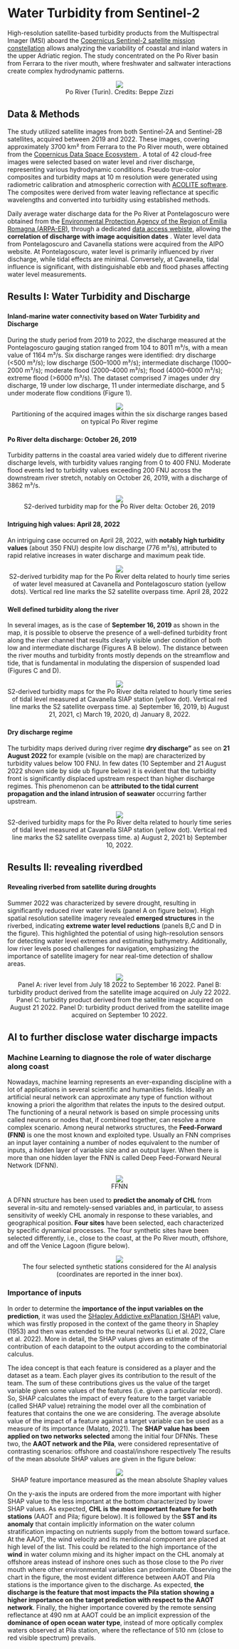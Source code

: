 # Water Turbidity from Sentinel-2
High-resolution satellite-based turbidity products from the Multispectral Imager (MSI) aboard the [Copernicus Sentinel-2 satellite mission constellation](https://www.esa.int/Applications/Observing_the_Earth/Copernicus/Sentinel-2) allows analyzing the variability of coastal and inland waters in the upper Adriatic region. The study concentrated on the Po River basin from Ferrara to the river mouth, where freshwater and saltwater interactions create complex hydrodynamic patterns. 
 
<center>
<img src="https://live.staticflickr.com/49/128576787_e26cfba27f_b.jpg" >
	    <figcaption>
      Po River (Turin). Credits: Beppe Zizzi
    </figcaption>
</center>

## Data & Methods

The study utilized satellite images from both Sentinel-2A and Sentinel-2B satellites, acquired between 2019 and 2022. These images, covering approximately 3700 km² from Ferrara to the Po River mouth, were obtained from the [Copernicus Data Space Ecosystem ](https://dataspace.copernicus.eu/). A total of 42 cloud-free images were selected based on water level and river discharge, representing various hydrodynamic conditions. Pseudo true-color composites and turbidity maps at 10 m resolution were generated using radiometric calibration and atmospheric correction with [ACOLITE software](https://github.com/acolite/acolite). The composites were derived from water leaving reflectance at specific wavelengths and converted into turbidity using established methods. 

Daily average water discharge data for the Po River at Pontelagoscuro were obtained from the [Environmental Protection Agency of the Region of Emilia Romagna (ARPA-ER)](https://www.arpae.it/it), through a dedicated [data access webiste](https://simc.arpae.it/dext3r/),  allowing the  **correlation of discharge with image acquisition dates** . Water level data from Pontelagoscuro and Cavanella stations were acquired from the AIPO website. At Pontelagoscuro, water level is primarily influenced by river discharge, while tidal effects are minimal. Conversely, at Cavanella, tidal influence is significant, with distinguishable ebb and flood phases affecting water level measurements.


## Results I: Water Turbidity and Discharge  <!--{ as="eox-map" mode="tour" }-->

### <!--{ layers='[{"type":"Tile","properties":{"id":"Overlay labels"},"source":{"type":"XYZ","urls":["//s2maps-tiles.eu/wmts/1.0.0/overlay_base_bright_3857/default/g/{z}/{y}/{x}.jpg"]}},{"type":"WebGLTile","properties":{"id":"Water turbidity"},"style":{"legend":{"title":"Water discharge","range":["rgba(43, 131, 186, 1)","rgba(171, 221, 164, 1)","rgba(255, 255, 191, 1)","rgba(253,174, 97, 1)","rgba(215, 25, 28, 1)"],"domainProperties":["vmin","vmax"]},"variables":{"vmin":0,"vmax":100},"color":["case",[">",["band",2],0],["interpolate",["linear"],["/",["-",["band",1],["var","vmin"]],["-",["var","vmax"],["var","vmin"]]],0,[43,131,186,1],0.25,[171,221,164,1],0.5,[255,255,191,1],0.75,[253,174,97,1],1,[215,25,28,1]],["color",0,0,0,0]],"jsonform":{"type":"object","title":"Data configuration","properties":{"vminmax":{"title":"Water Turbidity [FNU]","description":"","type":"object","properties":{"vmin":{"type":"number","minimum":0,"maximum":200,"format":"range","default":0},"vmax":{"type":"number","minimum":0,"maximum":200,"format":"range","default":100}},"format":"minmax"}}},"layerId":"water_discharge"},"source":{"type":"GeoTIFF","normalize":false,"sources":[{"url":"https://eox-gtif-public.s3.eu-central-1.amazonaws.com/EOX/S2B_MSI_20220910T101827_T32TQQ_L2W_turbidity_map.tiff"}],"interpolate":false}},{"type":"Tile","properties":{"id":"Terrain light"},"source":{"type":"XYZ","urls":["//s2maps-tiles.eu/wmts/1.0.0/terrain-light_3857/default/g/{z}/{y}/{x}.jpg"]}}]' zoom="11.757417684419967" center=[12.225415335305167,44.97300531424807] animationOptions={duration:500}}-->
#### Inland-marine water connectivity based on Water Turbidity and Discharge
During the study period from 2019 to 2022, the discharge measured at the Pontelagoscuro gauging station ranged from 104 to 8011 m³/s, with a mean value of 1164 m³/s. Six discharge ranges were identified: dry discharge (<500 m³/s); low discharge (500–1000 m³/s); intermediate discharge (1000–2000 m³/s); moderate flood (2000–4000 m³/s); flood (4000–6000 m³/s); extreme flood (>6000 m³/s). The dataset comprised 7 images under dry discharge, 19 under low discharge, 11 under intermediate discharge, and 5 under moderate flow conditions (Figure 1).

<center>
<img src="https://github.com/eurodatacube/eodash-assets/blob/main/stories/water_turbidity_story/water_turbidity_1.png?raw=true" >
	    <figcaption>
      Partitioning of the acquired images within the six discharge ranges based on typical Po River regime
    </figcaption>
</center>



### <!--{ layers='[{"type":"Tile","properties":{"id":"Overlay labels"},"source":{"type":"XYZ","urls":["//s2maps-tiles.eu/wmts/1.0.0/overlay_base_bright_3857/default/g/{z}/{y}/{x}.jpg"]}},{"type":"WebGLTile","properties":{"id":"Water turbidity"},"style":{"legend":{"title":"Water discharge","range":["rgba(43, 131, 186, 1)","rgba(171, 221, 164, 1)","rgba(255, 255, 191, 1)","rgba(253,174, 97, 1)","rgba(215, 25, 28, 1)"],"domainProperties":["vmin","vmax"]},"variables":{"vmin":0,"vmax":100},"color":["case",[">",["band",2],0],["interpolate",["linear"],["/",["-",["band",1],["var","vmin"]],["-",["var","vmax"],["var","vmin"]]],0,[43,131,186,1],0.25,[171,221,164,1],0.5,[255,255,191,1],0.75,[253,174,97,1],1,[215,25,28,1]],["color",0,0,0,0]],"jsonform":{"type":"object","title":"Data configuration","properties":{"vminmax":{"title":"Water Turbidity [FNU]","description":"","type":"object","properties":{"vmin":{"type":"number","minimum":0,"maximum":200,"format":"range","default":0},"vmax":{"type":"number","minimum":0,"maximum":200,"format":"range","default":100}},"format":"minmax"}}},"layerId":"water_discharge"},"source":{"type":"GeoTIFF","normalize":false,"sources":[{"url":"https://eox-gtif-public.s3.eu-central-1.amazonaws.com/EOX/S2B_MSI_20191026T101826_T32TQQ_L2W_turbidity_map.tiff"}],"interpolate":false}},{"type":"Tile","properties":{"id":"Terrain light"},"source":{"type":"XYZ","urls":["//s2maps-tiles.eu/wmts/1.0.0/terrain-light_3857/default/g/{z}/{y}/{x}.jpg"]}}]' zoom="11.057417684419967" center=[12.445415335305167,44.97300531424807] animationOptions={duration:500}}-->
#### Po River delta discharge: October 26, 2019
Turbidity patterns in the coastal area varied widely due to different riverine discharge levels, with turbidity values ranging from 0 to 400 FNU. Moderate flood events led to turbidity values exceeding 200 FNU across the downstream river stretch, notably on October 26, 2019, with a discharge of 3862 m³/s.

<center>
<img src="https://github.com/eurodatacube/eodash-assets/blob/main/stories/water_turbidity_story/water_turbidity_2.png?raw=true" >
	    <figcaption>
      S2-derived turbidity map for the Po River delta: October 26, 2019
    </figcaption>
</center>



### <!--{ layers='[{"type":"Tile","properties":{"id":"Overlay labels"},"source":{"type":"XYZ","urls":["//s2maps-tiles.eu/wmts/1.0.0/overlay_base_bright_3857/default/g/{z}/{y}/{x}.jpg"]}},{"type":"WebGLTile","properties":{"id":"Water turbidity"},"style":{"legend":{"title":"Water discharge","range":["rgba(43, 131, 186, 1)","rgba(171, 221, 164, 1)","rgba(255, 255, 191, 1)","rgba(253,174, 97, 1)","rgba(215, 25, 28, 1)"],"domainProperties":["vmin","vmax"]},"variables":{"vmin":0,"vmax":100},"color":["case",[">",["band",2],0],["interpolate",["linear"],["/",["-",["band",1],["var","vmin"]],["-",["var","vmax"],["var","vmin"]]],0,[43,131,186,1],0.25,[171,221,164,1],0.5,[255,255,191,1],0.75,[253,174,97,1],1,[215,25,28,1]],["color",0,0,0,0]],"jsonform":{"type":"object","title":"Data configuration","properties":{"vminmax":{"title":"Water Turbidity [FNU]","description":"","type":"object","properties":{"vmin":{"type":"number","minimum":0,"maximum":200,"format":"range","default":0},"vmax":{"type":"number","minimum":0,"maximum":200,"format":"range","default":100}},"format":"minmax"}}},"layerId":"water_discharge"},"source":{"type":"GeoTIFF","normalize":false,"sources":[{"url":"https://eox-gtif-public.s3.eu-central-1.amazonaws.com/EOX/S2A_MSI_20220428T101830_T32TQQ_L2W_turbidity_map.tiff"}],"interpolate":false}},{"type":"Tile","properties":{"id":"Terrain light"},"source":{"type":"XYZ","urls":["//s2maps-tiles.eu/wmts/1.0.0/terrain-light_3857/default/g/{z}/{y}/{x}.jpg"]}}]' zoom="12.453695524785632" center=[12.149095646390808,45.01090734150043] animationOptions={duration:500}}-->
#### Intriguing high values: April 28, 2022
An intriguing case occurred on April 28, 2022, with  **notably high turbidity values** (about 350 FNU) despite low discharge (776 m³/s), attributed to rapid relative increases in water discharge and maximum peak tide. 

<center>
<img src=" https://github.com/eurodatacube/eodash-assets/blob/main/stories/water_turbidity_story/water_turbidity_3.png?raw=true" >
	    <figcaption>
      S2-derived turbidity map for the Po River delta related to hourly time series of water level measured at Cavanella and Pontelagoscuro station (yellow dots). Vertical red line marks the S2 satellite overpass time.  April 28, 2022
    </figcaption>
</center>



### <!--{ layers='[{"type":"Tile","properties":{"id":"Overlay labels"},"source":{"type":"XYZ","urls":["//s2maps-tiles.eu/wmts/1.0.0/overlay_base_bright_3857/default/g/{z}/{y}/{x}.jpg"]}},{"type":"WebGLTile","properties":{"id":"Water turbidity"},"style":{"legend":{"title":"Water discharge","range":["rgba(43, 131, 186, 1)","rgba(171, 221, 164, 1)","rgba(255, 255, 191, 1)","rgba(253,174, 97, 1)","rgba(215, 25, 28, 1)"],"domainProperties":["vmin","vmax"]},"variables":{"vmin":0,"vmax":100},"color":["case",[">",["band",2],0],["interpolate",["linear"],["/",["-",["band",1],["var","vmin"]],["-",["var","vmax"],["var","vmin"]]],0,[43,131,186,1],0.25,[171,221,164,1],0.5,[255,255,191,1],0.75,[253,174,97,1],1,[215,25,28,1]],["color",0,0,0,0]],"jsonform":{"type":"object","title":"Data configuration","properties":{"vminmax":{"title":"Water Turbidity [FNU]","description":"","type":"object","properties":{"vmin":{"type":"number","minimum":0,"maximum":200,"format":"range","default":0},"vmax":{"type":"number","minimum":0,"maximum":200,"format":"range","default":100}},"format":"minmax"}}},"layerId":"water_discharge"},"source":{"type":"GeoTIFF","normalize":false,"sources":[{"url":"https://eox-gtif-public.s3.eu-central-1.amazonaws.com/EOX/S2B_MSI_20190916T101824_T32TQQ_L2W_turbidity_map.tiff"}],"interpolate":false}},{"type":"Tile","properties":{"id":"Terrain light"},"source":{"type":"XYZ","urls":["//s2maps-tiles.eu/wmts/1.0.0/terrain-light_3857/default/g/{z}/{y}/{x}.jpg"]}}]' zoom="11.100828709765471" center=[12.209424653582563,45.03339674914281] animationOptions={duration:500}}-->
#### Well defined turbidity along the river
In several images, as is the case of **September 16, 2019** as shown in the map, it is possible to observe the presence of a well-defined turbidity front along the river channel that results clearly visible under condition of both low and intermediate discharge (Figures A B below). The distance between the river mouths and turbidity fronts mostly depends on the streamflow and tide, that is fundamental in modulating the dispersion of suspended load (Figures C and D).

<center>
<img src="https://github.com/eurodatacube/eodash-assets/blob/main/stories/water_turbidity_story/water_turbidity_4.png?raw=true" >
	    <figcaption>
      S2-derived turbidity maps for the Po River delta related to hourly time series of tidal level measured at Cavanella SIAP station (yellow dot). Vertical red line marks the S2 satellite overpass time. a) September 16, 2019, b) August 21, 2021, c) March 19, 2020, d) January 8, 2022.  
    </figcaption>
</center>

### <!--{ layers='[{"type":"Tile","properties":{"id":"Overlay labels"},"source":{"type":"XYZ","urls":["//s2maps-tiles.eu/wmts/1.0.0/overlay_base_bright_3857/default/g/{z}/{y}/{x}.jpg"]}},{"type":"WebGLTile","properties":{"id":"Water turbidity"},"style":{"legend":{"title":"Water discharge","range":["rgba(43, 131, 186, 1)","rgba(171, 221, 164, 1)","rgba(255, 255, 191, 1)","rgba(253,174, 97, 1)","rgba(215, 25, 28, 1)"],"domainProperties":["vmin","vmax"]},"variables":{"vmin":0,"vmax":100},"color":["case",[">",["band",2],0],["interpolate",["linear"],["/",["-",["band",1],["var","vmin"]],["-",["var","vmax"],["var","vmin"]]],0,[43,131,186,1],0.25,[171,221,164,1],0.5,[255,255,191,1],0.75,[253,174,97,1],1,[215,25,28,1]],["color",0,0,0,0]],"jsonform":{"type":"object","title":"Data configuration","properties":{"vminmax":{"title":"Water Turbidity [FNU]","description":"","type":"object","properties":{"vmin":{"type":"number","minimum":0,"maximum":200,"format":"range","default":0},"vmax":{"type":"number","minimum":0,"maximum":200,"format":"range","default":100}},"format":"minmax"}}},"layerId":"water_discharge"},"source":{"type":"GeoTIFF","normalize":false,"sources":[{"url":"https://eox-gtif-public.s3.eu-central-1.amazonaws.com/EOX/S2B_MSI_20220821T101826_T32TQQ_L2W_turbidity_map.tiff"}],"interpolate":false}},{"type":"Tile","properties":{"id":"Terrain light"},"source":{"type":"XYZ","urls":["//s2maps-tiles.eu/wmts/1.0.0/terrain-light_3857/default/g/{z}/{y}/{x}.jpg"]}}]' zoom="10.10082870976547" center=[12.091195458254502,45.07832392216585] animationOptions={duration:500}}-->
#### Dry discharge regime
The turbidity maps derived during river regime  **dry discharge”** as see on **21 August 2022** for example (visible on the map) are characterized by turbidity values below 100 FNU. In few dates (10 September and 21 August 2022 shown side by side ub figure below) it is evident that the turbidity front is significantly displaced upstream respect than higher discharge regimes. This phenomenon can be **attributed to the tidal current propagation and the inland intrusion of seawater** occurring farther upstream.
<center>
<img src="https://github.com/eurodatacube/eodash-assets/blob/main/stories/water_turbidity_story/water_turbidity_5.png?raw=true" >
	    <figcaption>
     S2-derived turbidity maps for the Po River delta related to hourly time series of tidal level measured at Cavanella SIAP station (yellow dot). Vertical red line marks the S2 satellite overpass time. a) August 2, 2021 b) September 10, 2022. 
    </figcaption>
</center>

##  Results II: revealing riverdbed  <!--{ as="eox-map" mode="tour" }-->
### <!--{ layers='[{"type":"Tile","properties":{"id":"Overlay labels"},"source":{"type":"XYZ","urls":["//s2maps-tiles.eu/wmts/1.0.0/overlay_base_bright_3857/default/g/{z}/{y}/{x}.jpg"]}},{"type":"WebGLTile","properties":{"id":"Water turbidity"},"style":{"legend":{"title":"Water discharge","range":["rgba(43, 131, 186, 1)","rgba(171, 221, 164, 1)","rgba(255, 255, 191, 1)","rgba(253,174, 97, 1)","rgba(215, 25, 28, 1)"],"domainProperties":["vmin","vmax"]},"variables":{"vmin":0,"vmax":126.39},"color":["case",[">",["band",2],0],["interpolate",["linear"],["/",["-",["band",1],["var","vmin"]],["-",["var","vmax"],["var","vmin"]]],0,[43,131,186,1],0.25,[171,221,164,1],0.5,[255,255,191,1],0.75,[253,174,97,1],1,[215,25,28,1]],["color",0,0,0,0]],"jsonform":{"type":"object","title":"Data configuration","properties":{"vminmax":{"title":"Water Turbidity [FNU]","description":"","type":"object","properties":{"vmin":{"type":"number","minimum":0,"maximum":200,"format":"range","default":0},"vmax":{"type":"number","minimum":0,"maximum":200,"format":"range","default":100}},"format":"minmax"}}},"layerId":"water_discharge"},"source":{"type":"GeoTIFF","normalize":false,"sources":[{"url":"https://eox-gtif-public.s3.eu-central-1.amazonaws.com/EOX/S2B_MSI_20220821T101826_T32TQQ_L2W_turbidity_map.tiff"}],"interpolate":false}},{"type":"Tile","properties":{"id":"EOxCloudless 2021"},"source":{"type":"XYZ","urls":["//s2maps-tiles.eu/wmts/1.0.0/s2cloudless-2021_3857/default/g/{z}/{y}/{x}.jpg"]}}]' zoom="13.262852110237741" center=[11.629098350548825,44.89970026917976] animationOptions={duration:500}}-->
####  Revealing riverbed from satellite during droughts
Summer 2022 was characterized by severe drought, resulting in significantly reduced river water levels (panel A on figure below). High spatial resolution satellite imagery revealed **emerged structures** in the riverbed, indicating **extreme water level reductions** (panels B,C and D in the figure). This highlighted the potential of using high-resolution sensors for detecting water level extremes and estimating bathymetry. Additionally, low river levels posed challenges for navigation, emphasizing the importance of satellite imagery for near real-time detection of shallow areas.

<center>
<img src="https://github.com/eurodatacube/eodash-assets/blob/main/stories/water_turbidity_story/water_turbidity_6.png?raw=true" >
	    <figcaption>
       Panel A: river level from July 18 2022 to September 16 2022. Panel B: turbidity product derived from the satellite image acquired on July 22 2022. Panel C: turbidity product derived from the satellite image acquired on August 21 2022. Panel D: turbidity product derived from the satellite image acquired on September 10 2022.
    </figcaption>
</center>




## AI to further disclose water discharge impacts
### Machine Learning to diagnose the role of water discharge along coast 
Nowadays, machine learning represents an ever-expanding discipline with a lot of applications in several scientific and humanities fields. Ideally an artificial neural network can approximate any type of function without knowing a priori the algorithm that relates the inputs to the desired output. The functioning of a neural network is based on simple processing units called neurons or nodes that, if combined together, can resolve a more complex scenario.
Among neural networks structures, the **Feed-Forward (FNN)** is one the most known and exploited type. Usually an FNN comprises an input layer containing a number of nodes equivalent to the number of inputs, a hidden layer of variable size and an output layer. When there is more than one hidden layer the FNN is called Deep Feed-Forward Neural Network (DFNN).

<center>
<img src="https://external-content.duckduckgo.com/iu/?u=https%3A%2F%2Fi.imgur.com%2F4wn5J16.png&f=1&nofb=1&ipt=423c629f11ca287f8186bb4afc2cff3b509a51489641ef682dc8d2508bc8a5e9&ipo=images" >
	    <figcaption>
       FFNN
    </figcaption>
</center>

A DFNN structure has been used to **predict the anomaly of CHL** from several in-situ and remotely-sensed variables and, in particular, to assess sensitivity of weekly CHL anomaly in response to these variables, and geographical position. **Four sites** have been selected, each characterized by specific dynamical processes. The four synthetic sites have been selected differently, i.e., close to the coast, at the Po River mouth, offshore, and off the Venice Lagoon (figure below).

<center>
<img src="https://github.com/eurodatacube/eodash-assets/blob/main/stories/water_turbidity_story/water_turbidity_7.png?raw=true" >
	    <figcaption>
      The four selected synthetic stations considered for the AI analysis (coordinates are reported in the inner box).
    </figcaption>
</center>

### Importance of inputs

In order to determine the **importance of the input variables on the prediction**, it was used the [SHapley Addictive exPlanation (SHAP)](https://www.sciencedirect.com/topics/computer-science/shapley-additive-explanation) value, which was firstly proposed in the context of the game theory in Shapley (1953) and then was extended to the neural networks (Li et al. 2022, Clare et al. 2022). More in detail, the SHAP values gives an estimate of the contribution of each datapoint to the output according to the combinatorial calculus.

The idea concept is that each feature is considered as a player and the dataset as a team. Each player gives its contribution to the result of the team. The sum of these contributions gives us the value of the target variable given some values of the features (i.e. given a particular record). So, SHAP calculates the impact of every feature to the target variable (called SHAP value) retraining the model over all the combination of features that contains the one we are considering. The average absolute value of the impact of a feature against a target variable can be used as a measure of its importance (Malato, 2021). The **SHAP value has been applied on two networks selected** among the initial four DFNNs. These two, the **AAOT network and the Pila**, were considered representative of contrasting scenarios: offshore and coastal/inshore respectively
The results of the mean absolute SHAP values are given in the figure below:

<center>
<img src="https://github.com/eurodatacube/eodash-assets/blob/main/stories/water_turbidity_story/water_turbidity_8.png?raw=true" >
	    <figcaption>
      SHAP feature importance measured as the mean absolute Shapley values
    </figcaption>
</center>

On the y-axis the inputs are ordered from the more important with higher SHAP value to the less important at the bottom characterized by lower SHAP values. As expected, **CHL is the most important feature for both stations** (AAOT and Pila; figure below). It is followed by the **SST and its anomaly** that contain implicitly information on the water column stratification impacting on nutrients supply from the bottom toward surface. At the AAOT, the wind velocity and its meridional component are placed at high level of the list. This could be related to the high importance of the **wind** in water column mixing and its higher impact on the CHL anomaly at offshore areas instead of inshore ones such as those close to the Po river mouth where other environmental variables can predominate. Observing the chart in the figure, the most evident difference between AAOT and Pila stations is the importance given to the discharge. As expected, **the discharge is the feature that most impacts the Pila station showing a higher importance on the target prediction with respect to the AAOT network**. Finally, the higher importance covered by the remote sensing reflectance at 490 nm at AAOT could be an implicit expression of the **dominance of open ocean water type**, instead of more optically complex waters observed at Pila station, where the reflectance of 510 nm (close to red visible spectrum) prevails. 


